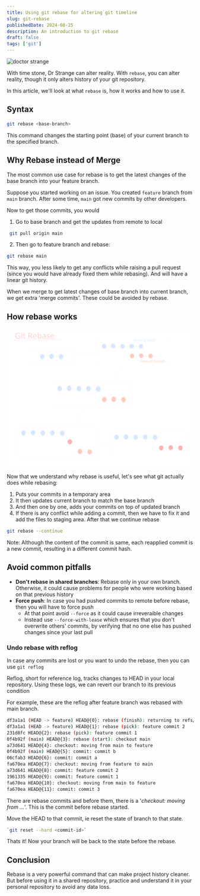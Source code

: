 ```yaml
---
title: Using git rebase for altering git timeline
slug: git-rebase
publishedDate: 2024-08-25
description: An introduction to git rebase
draft: false
tags: ['git']
---
```


[image_source_page]: https://imgur.com/gallery/eye-of-agamotto-is-time-stone-Eijxi
![doctor strange](https://i.imgur.com/2gta5IZ.jpeg)

With time stone, Dr Strange can alter reality. With `rebase`, you can alter reality, though it only alters history of your git repository.

In this article, we'll look at what `rebase` is, how it works and how to use it.

## Syntax

```bash
git rebase <base-branch>
```
This command changes the starting point (base) of your current branch to the specified branch.

## Why Rebase instead of Merge

The most common use case for rebase is to get the latest changes of the base branch into your feature branch.

Suppose you started working on an issue. You created `feature` branch from `main` branch. After some time, `main` got new commits by other developers.

Now to get those commits, you would

1. Go to base branch and get the updates from remote to local
```bash
 git pull origin main
```

2. Then go to feature branch and rebase:
```bash
git rebase main
```

This way, you less likely to get any conflicts while raising a pull request (since you would have already fixed them while rebasing). And will have a linear git history.

When we merge to get latest changes of base branch into current branch, we get extra 'merge commits'. These could be avoided by rebase.

## How rebase works

![git rebase workflow](rebase.svg)

Now that we understand why rebase is useful, let's see what git actually does while rebasing:

1. Puts your commits in a temporary area
2. It then updates current branch to match the base branch
3. And then one by one, adds your commits on top of updated branch
4. If there is any conflict while adding a commit, then we have to fix it and add the files to staging area. After that we continue rebase
```bash
git rebase --continue
```
Note: Although the content of the commit is same, each reapplied commit is a new commit, resulting in a different commit hash.

## Avoid common pitfalls

- **Don't rebase in shared branches**: Rebase only in your own branch. Otherwise, it could cause problems for people who were working based on that previous history
- **Force push**: In case you had pushed commits to remote before rebase, then you will have to force push
  - At that point avoid `--force` as it could cause irreveraible changes
  - Instead use `--force-with-lease` which ensures that you don't overwrite others' commits, by verifying that no one else has pushed changes since your last pull

### Undo rebase with reflog

In case any commits are lost or you want to undo the rebase, then you can use `git reflog`

Reflog, short for reference log, tracks changes to HEAD in your local repository. Using these logs, we can revert our branch to its previous condition

For example, these are the reflog after feature branch was rebased with main branch.

```bash
df3a1a1 (HEAD -> feature) HEAD@{0}: rebase (finish): returning to refs/heads/feature
df3a1a1 (HEAD -> feature) HEAD@{1}: rebase (pick): feature commit 2
231d8fc HEAD@{2}: rebase (pick): feature commit 1
0f4b92f (main) HEAD@{3}: rebase (start): checkout main
a73d641 HEAD@{4}: checkout: moving from main to feature
0f4b92f (main) HEAD@{5}: commit: commit b
06cfab3 HEAD@{6}: commit: commit a
fa670ea HEAD@{7}: checkout: moving from feature to main
a73d641 HEAD@{8}: commit: feature commit 2
1961335 HEAD@{9}: commit: feature commit 1
fa670ea HEAD@{10}: checkout: moving from main to feature
fa670ea HEAD@{11}: commit: commit 3
```
There are rebase commits and before them, there is a '_checkout: moving from ..._'. This is the commit before rebase started.

Move the HEAD to that commit, ie reset the state of branch to that state.

```bash
`git reset --hard <commit-id>`
```

Thats it! Now your branch will be back to the state before the rebase.

## Conclusion

Rebase is a very powerful command that can make project history cleaner. But before using it in a shared repository, practice and understand it in your personal repository to avoid any data loss.
